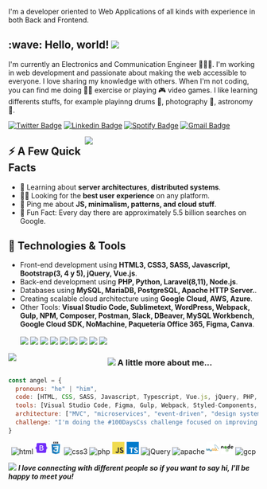 I'm a developer oriented to Web Applications of all kinds with experience in both Back and Frontend.

<h2>:wave: Hello, world! <img src="https://media.giphy.com/media/Q7SKqn3G97xpmfSOvG/giphy.gif" width="70"></h2>

<p>I'm currently an Electronics and Communication Engineer 👨🏽‍💻. I'm working in web development and passionate about making the web accessible to everyone. I love sharing my knowledge with others. When I'm not coding, you can find me doing 💪🏽 exercise or playing 🎮 video games. I like learning differents stuffs, for example playinng drums 🥁, photography 📸, astronomy 🌌.</p>

[![Twitter Badge](https://img.shields.io/badge/-@AFM0129-1ca0f1?style=for-the-badge&labelColor=1ca0f1&logo=twitter&logoColor=white&link=https://twitter.com/AFM0129)](https://twitter.com/AFM0129) [![Linkedin Badge](https://img.shields.io/badge/-Angel%20Farias-blue?style=for-the-badge&logo=Linkedin&logoColor=white&link=https://www.linkedin.com/in/miguel-angel-farias-monroy-468649173/)](https://www.linkedin.com/in/miguel-angel-farias-monroy-468649173/) [![Spotify Badge](https://img.shields.io/badge/-@Angel%20Farias-1ED760?style=for-the-badge&amp;labelColor=fff&amp;logo=Spotify&amp;link=https://open.spotify.com/user/22etj2scobo5kiyypg2jkfw6y)](https://open.spotify.com/user/22etj2scobo5kiyypg2jkfw6y) [![Gmail Badge](https://img.shields.io/badge/-angelfarias32@gmail.com-c14438?style=for-the-badge&logo=Gmail&logoColor=white&link=mailto:angelfarias32@gmail.com)](mailto:angelfarias32@gmail.com)

<img align="right" src="https://media.giphy.com/media/PiQejEf31116URju4V/source.gif" width="350">
<h2>⚡️ A Few Quick Facts</h2>
<ul>
<li>🧐 Learning about <b>server architectures</b>, <b>distributed systems</b>.</li>
<li>👨‍💻 Looking for the <b>best user experience</b> on any platform.</li>
<li>💬 Ping me about <b>JS, minimalism, patterns, and cloud stuff</b>.</li>
<li>🎉 Fun Fact: Every day there are approximately 5.5 billion searches on Google.</li>
</ul>

## 🔧 Technologies & Tools

- Front-end development using **HTML3, CSS3, SASS, Javascript, Bootstrap(3, 4 y 5), jQuery, Vue.js**.
- Back-end development using **PHP, Python, Laravel(8,11), Node.js**.
- Databases using **MySQL, MariaDB, PostgreSQL, Apache HTTP Server.**.
- Creating scalable cloud architecture using **Google Cloud, AWS, Azure**.
- Other Tools: **Visual Studio Code, Sublimetext, WordPress, Webpack, Gulp, NPM, Composer, Postman, Slack, DBeaver, MySQL Workbench, Google Cloud SDK, NoMachine, Paquetería Office 365, Figma, Canva**.
<br><br>
![](https://img.shields.io/badge/Code-PHP-informational?style=flat&logo=php&logoColor=white&color=2bbc8a)
![](https://img.shields.io/badge/Code-JavaScript-informational?style=flat&logo=javascript&logoColor=white&color=2bbc8a)
![](https://img.shields.io/badge/Code-HTML-informational?style=flat&logo=html5&logoColor=white&color=2bbc8a)
![](https://img.shields.io/badge/Code-CSS-informational?style=flat&logo=css3&logoColor=white&color=2bbc8a)
![](https://img.shields.io/badge/Code-SASS-informational?style=flat&logo=sass&logoColor=white&color=2bbc8a)
![](https://img.shields.io/badge/Framework-LARAVEL-informational?style=flat&logo=laravel&logoColor=white&color=2bbc8a)
![](https://img.shields.io/badge/Framework-NODE-informational?style=flat&logo=node&logoColor=white&color=2bbc8a)
![](https://img.shields.io/badge/DB-Mysql-informational?style=flat&logo=mysql&logoColor=white&color=2bbc8a)
![](https://img.shields.io/badge/Editor-Visual_studio_code-informational?style=flat&logo=visual-studio-code&logoColor=white&color=2bbc8a)

<img align="left" src="https://media.giphy.com/media/11ZSwQNWba4YF2/source.gif" width="200">

### <img src="https://media.giphy.com/media/LmNwrBhejkK9EFP504/source.gif" width="50"> A little more about me...  
```javascript
const angel = {
  pronouns: "he" | "him",
  code: [HTML, CSS, SASS, Javascript, Typescript, Vue.js, jQuery, PHP, Laravel, Python, SQL, Git],
  tools: [Visual Studio Code, Figma, Gulp, Webpack, Styled-Components, Composer, Postman],
  architecture: ["MVC", "microservices", "event-driven", "design system pattern"],
  challenge: "I'm doing the #100DaysCss challenge focused on improving my code."
}
```
<p align="center">
<img src="https://upload.wikimedia.org/wikipedia/commons/thumb/6/61/HTML5_logo_and_wordmark.svg/250px-HTML5_logo_and_wordmark.svg.png" alt="html" width="25" height="25" />
<img src="https://raw.githubusercontent.com/devicons/devicon/master/icons/bootstrap/bootstrap-plain.svg" alt="bootstrap" width="25" height="25" />
<img src="https://raw.githubusercontent.com/devicons/devicon/master/icons/css3/css3-original-wordmark.svg" alt="css3" width="25" height="25" />
<img src="https://cdn.worldvectorlogo.com/logos/sass-1.svg" alt="css3" width="25" height="25" />
<img src="https://encrypted-tbn0.gstatic.com/images?q=tbn:ANd9GcRJO6dYQFqGX2TEJxyB-6mIfkoK0LdGLVy6ew&s" alt="php" width="25" height="25" />
<img src="https://raw.githubusercontent.com/devicons/devicon/master/icons/javascript/javascript-original.svg" alt="javascript" width="25" height="25" />
<img src="https://raw.githubusercontent.com/devicons/devicon/master/icons/typescript/typescript-original.svg" alt="typescript" width="25" height="25" />
<img src="https://www.vectorlogo.zone/logos/jquery/jquery-icon.svg" alt="jQuery" width="25" height="25" />
<img src="https://cdn.icon-icons.com/icons2/2107/PNG/512/file_type_apache_icon_130750.png" alt="apache" width="25" height="25" />
<img src="https://raw.githubusercontent.com/devicons/devicon/master/icons/mysql/mysql-original-wordmark.svg" alt="mysql" width="25" height="25" />
<img src="https://raw.githubusercontent.com/devicons/devicon/master/icons/nodejs/nodejs-original-wordmark.svg" alt="nodejs" width="25" height="25" />
<img src="https://www.vectorlogo.zone/logos/google_cloud/google_cloud-icon.svg" alt="gcp" width="25" height="25" />
</p>

<img src="https://upload.wikimedia.org/wikipedia/commons/6/67/Collaboration_logo_V2.svg" width="60"> <em><b>I love connecting with different people so if you want to say hi, I'll be happy to meet you!</em>
